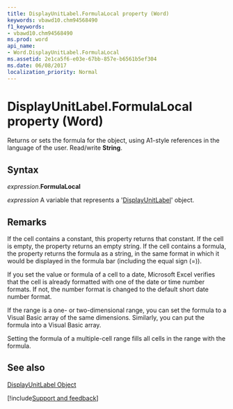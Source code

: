 ```yaml
---
title: DisplayUnitLabel.FormulaLocal property (Word)
keywords: vbawd10.chm94568490
f1_keywords:
- vbawd10.chm94568490
ms.prod: word
api_name:
- Word.DisplayUnitLabel.FormulaLocal
ms.assetid: 2e1ca5f6-e03e-67bb-857e-b6561b5ef304
ms.date: 06/08/2017
localization_priority: Normal
---
```



# DisplayUnitLabel.FormulaLocal property (Word)

Returns or sets the formula for the object, using A1-style references in the language of the user. Read/write  **String**.


## Syntax

_expression_.**FormulaLocal**

_expression_ A variable that represents a '[DisplayUnitLabel](Word.DisplayUnitLabel.md)' object.


## Remarks

If the cell contains a constant, this property returns that constant. If the cell is empty, the property returns an empty string. If the cell contains a formula, the property returns the formula as a string, in the same format in which it would be displayed in the formula bar (including the equal sign (=)).

If you set the value or formula of a cell to a date, Microsoft Excel verifies that the cell is already formatted with one of the date or time number formats. If not, the number format is changed to the default short date number format.

If the range is a one- or two-dimensional range, you can set the formula to a Visual Basic array of the same dimensions. Similarly, you can put the formula into a Visual Basic array.

Setting the formula of a multiple-cell range fills all cells in the range with the formula.


## See also


[DisplayUnitLabel Object](Word.DisplayUnitLabel.md)

[!include[Support and feedback](~/includes/feedback-boilerplate.md)]